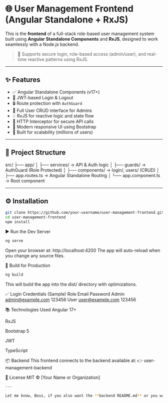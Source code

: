 # 🌐 User Management Frontend (Angular Standalone + RxJS)

This is the **frontend** of a full-stack role-based user management system built using **Angular Standalone Components** and **RxJS**, designed to work seamlessly with a Node.js backend.

> 🔐 Supports secure login, role-based access (admin/user), and real-time reactive patterns using RxJS.

---

## ✨ Features

- ✅ Angular Standalone Components (v17+)
- 🔐 JWT-based Login & Logout
- 🔒 Route protection with `AuthGuard`
- 🧠 Full User CRUD interface for Admins
- 💡 RxJS for reactive logic and state flow
- 🧰 HTTP Interceptor for secure API calls
- 🎨 Modern responsive UI using Bootstrap
- 🚀 Built for scalability (millions of users)

---

## 📁 Project Structure

src/
├── app/
│ ├── services/ → API & Auth logic
│ ├── guards/ → AuthGuard (Role Protected)
│ ├── components/ → login/, users/ (CRUD)
│ ├── app.routes.ts → Angular Standalone Routing
│ └── app.component.ts → Root component


---

## ⚙️ Installation

```bash
git clone https://github.com/your-username/user-management-frontend.git
cd user-management-frontend
npm install

```
▶️ Run the Dev Server
```bash
ng serve
```


Open your browser at: http://localhost:4200
The app will auto-reload when you change any source files.

🔧 Build for Production
```bash
ng build
```
This will build the app into the dist/ directory with optimizations.

✅ Login Credentials (Sample)
Role	Email	Password
Admin	admin@example.com	123456
User	user@example.com	123456

📚 Technologies Used
Angular 17+

RxJS

Bootstrap 5

JWT

TypeScript

📦 Backend
This frontend connects to the backend available at:
👉 user-management-backend

📄 License
MIT © [Your Name or Organization]

```bash
---

Let me know, Boss, if you also want the **backend README.md** or you want me to auto-generate both as downloadable `.md` files.
```

